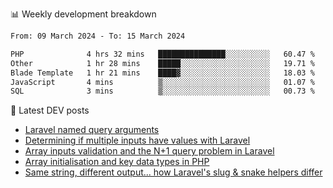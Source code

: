 📊 Weekly development breakdown
<!--START_SECTION:waka-->

```txt
From: 09 March 2024 - To: 15 March 2024

PHP              4 hrs 32 mins   ███████████████░░░░░░░░░░   60.47 %
Other            1 hr 28 mins    █████░░░░░░░░░░░░░░░░░░░░   19.71 %
Blade Template   1 hr 21 mins    ████▓░░░░░░░░░░░░░░░░░░░░   18.03 %
JavaScript       4 mins          ▒░░░░░░░░░░░░░░░░░░░░░░░░   01.07 %
SQL              3 mins          ▒░░░░░░░░░░░░░░░░░░░░░░░░   00.73 %
```

<!--END_SECTION:waka-->

📕 Latest DEV posts
<!-- BLOG-POST-LIST:START -->
- [Laravel named query arguments](https://dev.to/michaelvickersuk/laravel-named-query-arguments-28kd)
- [Determining if multiple inputs have values with Laravel](https://dev.to/michaelvickersuk/determining-if-multiple-inputs-have-values-with-laravel-km6)
- [Array inputs validation and the N+1 query problem in Laravel](https://dev.to/michaelvickersuk/array-inputs-validation-and-the-n1-query-problem-in-laravel-2agb)
- [Array initialisation and key data types in PHP](https://dev.to/michaelvickersuk/array-initialisation-and-key-data-types-in-php-1e5b)
- [Same string, different output... how Laravel&#39;s slug &amp; snake helpers differ](https://dev.to/michaelvickersuk/same-string-different-output-how-laravels-slug-snake-helpers-differ-1ccj)
<!-- BLOG-POST-LIST:END -->

